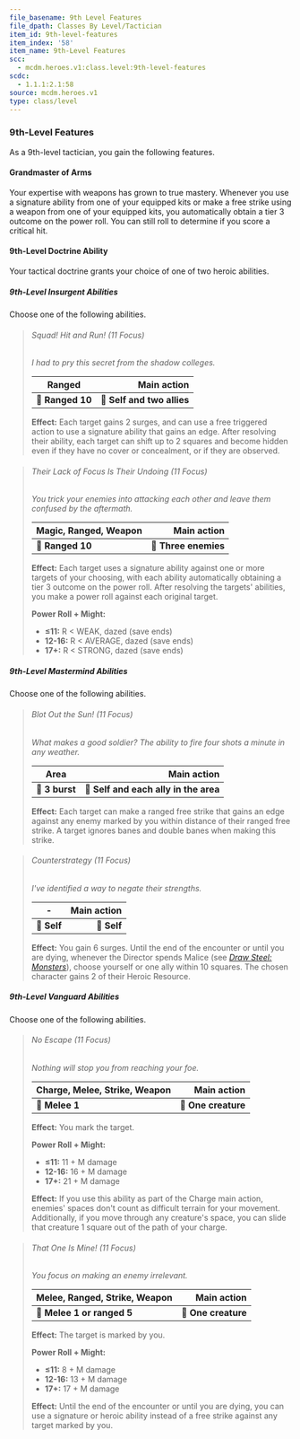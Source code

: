 ```yaml
---
file_basename: 9th Level Features
file_dpath: Classes By Level/Tactician
item_id: 9th-level-features
item_index: '58'
item_name: 9th-Level Features
scc:
  - mcdm.heroes.v1:class.level:9th-level-features
scdc:
  - 1.1.1:2.1:58
source: mcdm.heroes.v1
type: class/level
---
```


### 9th-Level Features

As a 9th-level tactician, you gain the following features.

#### Grandmaster of Arms

Your expertise with weapons has grown to true mastery. Whenever you use a signature ability from one of your equipped kits or make a free strike using a weapon from one of your equipped kits, you automatically obtain a tier 3 outcome on the power roll. You can still roll to determine if you score a critical hit.

#### 9th-Level Doctrine Ability

Your tactical doctrine grants your choice of one of two heroic abilities.

##### 9th-Level Insurgent Abilities

Choose one of the following abilities.

<!-- -->
> ###### Squad! Hit and Run! (11 Focus)
>
> *I had to pry this secret from the shadow colleges.*
>
> | **Ranged**       |            **Main action** |
> | ---------------- | -------------------------: |
> | **📏 Ranged 10** | **🎯 Self and two allies** |
>
> **Effect:** Each target gains 2 surges, and can use a free triggered action to use a signature ability that gains an edge. After resolving their ability, each target can shift up to 2 squares and become hidden even if they have no cover or concealment, or if they are observed.

<!-- -->
> ###### Their Lack of Focus Is Their Undoing (11 Focus)
>
> *You trick your enemies into attacking each other and leave them confused by the aftermath.*
>
> | **Magic, Ranged, Weapon** |      **Main action** |
> | ------------------------- | -------------------: |
> | **📏 Ranged 10**          | **🎯 Three enemies** |
>
> **Effect:** Each target uses a signature ability against one or more targets of your choosing, with each ability automatically obtaining a tier 3 outcome on the power roll. After resolving the targets' abilities, you make a power roll against each original target.
>
> **Power Roll + Might:**
>
> - **≤11:** R < WEAK, dazed (save ends)
> - **12-16:** R < AVERAGE, dazed (save ends)
> - **17+:** R < STRONG, dazed (save ends)

##### 9th-Level Mastermind Abilities

Choose one of the following abilities.

<!-- -->
> ###### Blot Out the Sun! (11 Focus)
>
> *What makes a good soldier? The ability to fire four shots a minute in any weather.*
>
> | **Area**       |                       **Main action** |
> | -------------- | ------------------------------------: |
> | **📏 3 burst** | **🎯 Self and each ally in the area** |
>
> **Effect:** Each target can make a ranged free strike that gains an edge against any enemy marked by you within distance of their ranged free strike. A target ignores banes and double banes when making this strike.

<!-- -->
> ###### Counterstrategy (11 Focus)
>
> *I've identified a way to negate their strengths.*
>
> | **-**       | **Main action** |
> | ----------- | --------------: |
> | **📏 Self** |     **🎯 Self** |
>
> **Effect:** You gain 6 surges. Until the end of the encounter or until you are dying, whenever the Director spends Malice (see *[Draw Steel: Monsters](https://mcdm.gg/DS-Monsters)*), choose yourself or one ally within 10 squares. The chosen character gains 2 of their Heroic Resource.

##### 9th-Level Vanguard Abilities

Choose one of the following abilities.

<!-- -->
> ###### No Escape (11 Focus)
>
> *Nothing will stop you from reaching your foe.*
>
> | **Charge, Melee, Strike, Weapon** |     **Main action** |
> | --------------------------------- | ------------------: |
> | **📏 Melee 1**                    | **🎯 One creature** |
>
> **Effect:** You mark the target.
>
> **Power Roll + Might:**
>
> - **≤11:** 11 + M damage
> - **12-16:** 16 + M damage
> - **17+:** 21 + M damage
>
> **Effect:** If you use this ability as part of the Charge main action, enemies' spaces don't count as difficult terrain for your movement. Additionally, if you move through any creature's space, you can slide that creature 1 square out of the path of your charge.

<!-- -->
> ###### That One Is Mine! (11 Focus)
>
> *You focus on making an enemy irrelevant.*
>
> | **Melee, Ranged, Strike, Weapon** |     **Main action** |
> | --------------------------------- | ------------------: |
> | **📏 Melee 1 or ranged 5**        | **🎯 One creature** |
>
> **Effect:** The target is marked by you.
>
> **Power Roll + Might:**
>
> - **≤11:** 8 + M damage
> - **12-16:** 13 + M damage
> - **17+:** 17 + M damage
>
> **Effect:** Until the end of the encounter or until you are dying, you can use a signature or heroic ability instead of a free strike against any target marked by you.
